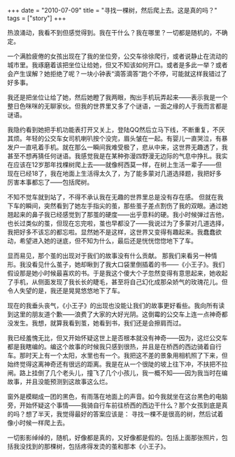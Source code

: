 +++ 
date = "2010-07-09"
title = "寻找一棵树，然后爬上去。这是真的吗？"
tags = ["story"]
+++

热浪涌动，我看不到但感觉得到。我在干什么？我在哪里？一切都是随机的，不确定。

一个满脸疲倦的女孩出现在了我的坐位旁，公交车徐徐爬行，或者说静止在流动的城市里。我琢磨着该把坐位让给她，但又不知该如何开口。或者是多此一举？或者会产生误解？她拒绝了呢？一块小钟表“滴答滴答”跑个不停，可能就这样我错过了好多事。

我还是把坐位让给了她，然后她瞪了我两眼，掏出手机玩弄起来——表示我是一个整日色咪咪的无聊家伙。但我的世界里又多了个谜语，一面之缘的人于我而言都是谜语。

我隐约看到她把手机功能表打开又关上，登陆QQ然后立马下线，不断重复，不厌其烦。年轻的公交车女司机喇叭按个没完，眉头皱在一起。有婴儿一直哭泣，有暴发户一直吼着手机。就在那么一瞬间我难受极了，悲从中来，这世界无趣透了，我甚至不想再猜任何谜语。我感觉我是在某种弥漫四野漫无边际的气息中挣扎。我实在应该在12岁那年找棵树爬上去——就像柯西莫一样，在树上生活一辈子——但现在已经18了，我在地面上生活得太久了，为了能多蒙对几道选择题，我把好多厉害本事都忘了——包括爬树。

不知不觉车就到站了，不得不承认我在无趣的世界里总是没有存在感。
但就在我下车的瞬间，突然看到了她左手指尖的茧，那些茧子差点割伤了我的双眼。通过她翘起来的鼻子我已经感觉到了那茧的硬度——出乎意料的硬。我小时候弹过吉他，也长过类似的茧，但现在忘完啦，茧也早都没了——我说过为了多蒙对几道选择，我把好多不该忘的都忘啦。显然她不是这样，这世界又变得有趣起来。我蠢蠢欲动，希望进入她的谜底，但不知为什么，最后还是恍恍惚惚地下了车。

显而易见，那个茧的出现对于我们的故事没有什么贡献。
那我们来看另一种情形。我没看见什么茧子，她却瞅到了我大口袋里倒插着的书——《小王子》。我们假设那是她小时候最喜欢的书。于是我这个傻大个子忽然变得有意思起来，她收起了手机，从侧面发现了我长长的睫毛，甚至将自己幻化成那朵娇气的玫瑰花儿。但令人失望的是，我还是晃晃悠悠地下了车。

现在的我垂头丧气，《小王子》的出现也没能让我们的故事更好看些。我向所有读到这里的朋友道个歉——浪费了大家的大好光阴。这倒霉的公交车上连一点神奇都没发生。我想，就算我看到茧，她看到书，我们还是会擦肩而过。

我已经羞愧无比，但又开始怀疑这世上是否根本就没有神奇——因为，这烂公交车都是我瞎编的。编这个故事的时候我只感到很热，并且是在桥西的西边骑着自行车。那时天上有一个太阳，水里也有一个。我把这不差的景象用相机照了下来，但始终觉得这离神奇还有很远的距离。我是在从一个很陡的坡上往下冲，不扶把不拉闸。路上挂倒了几个老头儿，撞飞了几个小孩儿，我一概不知——因为我当时在编故事，并且没能预测到这故事这么烂。

窗外是模糊成一团的黑色，有雨落在地面上的声音。如今我就坐在这台黑色的电脑旁，开始怀疑这个事情——我骑自行车前往桥西的西边干什么？那个女孩到底是真的吗？想了半天，我觉得最好的答案应该是：
寻找一棵不是很高的树，然后试着像小时候一样爬上去。

一切影影绰绰的，随机，好像都是真的，又好像都是假的。包括上面那张照片，包括我没找到的那棵树，包括疼得发烫的茧和那本《小王子》。

